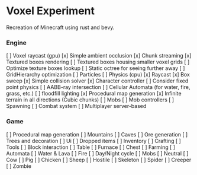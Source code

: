 # Voxel Experiment

Recreation of Minecraft using rust and bevy.

### Engine

[ ] Voxel raycast (gpu)
    [x] Simple ambient occlusion
    [x] Chunk streaming
    [x] Textured boxes rendering
    [ ] Textured boxes housing smaller voxel grids
    [ ] Optimize texture boxes lookup
    [ ] Static octree for seeing further away
    [ ] GridHierarchy optimization
    [ ] Particles
[ ] Physics (cpu)
    [x] Raycast
    [x] Box sweep
    [x] Simple collision solver
    [x] Character controller
    [ ] Consider fixed point physics
    [ ] AABB-ray intersection
[ ] Cellular Automata (for water, fire, grass, etc.)
    [ ] floodfill lighting
[x] Procedural map generation
    [x] Infinite terrain in all directions (Cubic chunks)
[ ] Mobs
    [ ] Mob controllers
    [ ] Spawning
[ ] Combat system
[ ] Multiplayer server-based

### Game

[ ] Procedural map generation
    [ ] Mountains
    [ ] Caves
    [ ] Ore generation
    [ ] Trees and decoration
[ ] Ui
[ ] Dropped items
[ ] Inventory
[ ] Crafting
[ ] Tools
[ ] Block interaction
    [ ] Table
    [ ] Furnace
    [ ] Chest
[ ] Farming
[ ] Automata
    [ ] Water & Lava
    [ ] Fire
[ ] Day/Night cycle
[ ] Mobs 
    [ ] Neutral
        [ ] Cow
        [ ] Pig
        [ ] Chicken
        [ ] Sheep
    [ ] Hostile
        [ ] Skeleton
        [ ] Spider
        [ ] Creeper
        [ ] Zombie
